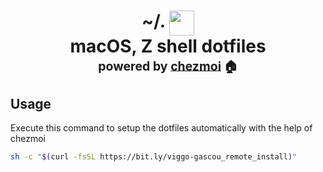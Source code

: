 <h1 align="center">
    <a name="top" title="dotfiles">~/. <img style="width: 40px" align="top" src="../assets/home_folder_icon.png" /> </a><br> macOS, Z shell dotfiles <br> <sup><sub>powered by <a href="https://www.chezmoi.io/">chezmoi</a> 🏠</sub></sup>
</h1>

## Usage

Execute this command to setup the dotfiles automatically with the help of chezmoi

```sh
sh -c "$(curl -fsSL https://bit.ly/viggo-gascou_remote_install)"
```
